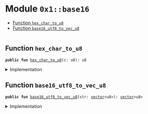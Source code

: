 
<a id="0x1_base16"></a>

# Module `0x1::base16`



-  [Function `hex_char_to_u8`](#0x1_base16_hex_char_to_u8)
-  [Function `base16_utf8_to_vec_u8`](#0x1_base16_base16_utf8_to_vec_u8)


<pre><code></code></pre>



<a id="0x1_base16_hex_char_to_u8"></a>

## Function `hex_char_to_u8`



<pre><code><b>public</b> <b>fun</b> <a href="base16.md#0x1_base16_hex_char_to_u8">hex_char_to_u8</a>(c: u8): u8
</code></pre>



<details>
<summary>Implementation</summary>


<pre><code><b>public</b> <b>fun</b> <a href="base16.md#0x1_base16_hex_char_to_u8">hex_char_to_u8</a>(c: u8): u8 {
    <b>if</b> (c &gt;= 48 && c &lt;= 57) {  // '0' <b>to</b> '9'
        c - 48
    } <b>else</b> <b>if</b> (c &gt;= 65 && c &lt;= 70) { // 'A' <b>to</b> 'F'
        c - 55
    } <b>else</b> <b>if</b> (c &gt;= 97 && c &lt;= 102) { // 'a' <b>to</b> 'f'
        c - 87
    } <b>else</b> {
        <b>abort</b> 1
    }
}
</code></pre>



</details>

<a id="0x1_base16_base16_utf8_to_vec_u8"></a>

## Function `base16_utf8_to_vec_u8`



<pre><code><b>public</b> <b>fun</b> <a href="base16.md#0x1_base16_base16_utf8_to_vec_u8">base16_utf8_to_vec_u8</a>(str: <a href="../../move-stdlib/doc/vector.md#0x1_vector">vector</a>&lt;u8&gt;): <a href="../../move-stdlib/doc/vector.md#0x1_vector">vector</a>&lt;u8&gt;
</code></pre>



<details>
<summary>Implementation</summary>


<pre><code><b>public</b> <b>fun</b> <a href="base16.md#0x1_base16_base16_utf8_to_vec_u8">base16_utf8_to_vec_u8</a>(str: <a href="../../move-stdlib/doc/vector.md#0x1_vector">vector</a>&lt;u8&gt;): <a href="../../move-stdlib/doc/vector.md#0x1_vector">vector</a>&lt;u8&gt; {
    <b>let</b> result = <a href="../../move-stdlib/doc/vector.md#0x1_vector_empty">vector::empty</a>&lt;u8&gt;();
    <b>let</b> i = 0;
    <b>while</b> (i &lt; <a href="../../move-stdlib/doc/vector.md#0x1_vector_length">vector::length</a>(&str)) {
        <b>let</b> c1 = <a href="../../move-stdlib/doc/vector.md#0x1_vector_borrow">vector::borrow</a>(&str, i);
        <b>let</b> c2 = <a href="../../move-stdlib/doc/vector.md#0x1_vector_borrow">vector::borrow</a>(&str, i + 1);
        <b>let</b> byte = <a href="base16.md#0x1_base16_hex_char_to_u8">hex_char_to_u8</a>(*c1) &lt;&lt; 4 | <a href="base16.md#0x1_base16_hex_char_to_u8">hex_char_to_u8</a>(*c2);
        <a href="../../move-stdlib/doc/vector.md#0x1_vector_push_back">vector::push_back</a>(&<b>mut</b> result, byte);
        i = i + 2;
    };
    result
}
</code></pre>



</details>


[move-book]: https://aptos.dev/move/book/SUMMARY
